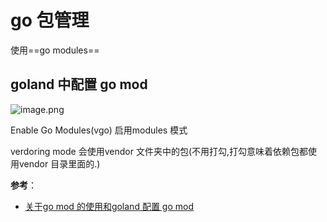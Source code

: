 # go 包管理

使用==go modules==

## goland 中配置 go mod

![image.png](https://ww1.sinaimg.cn/large/006alGmrgy1ge0lacis3kj31bb0ulq6s.jpg)

Enable Go Modules(vgo)   启用modules 模式

verdoring mode  会使用vendor 文件夹中的包(不用打勾,打勾意味着依赖包都使用vendor 目录里面的.)

**参考**：

- [关于go mod 的使用和goland 配置 go mod](https://www.cnblogs.com/xiaobaiskill/p/11819071.html)